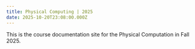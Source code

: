 ```yaml
---
title: Physical Computing | 2025
date: 2025-10-20T23:08:00.000Z
---
```


This is the course documentation site for the Physical Computation in Fall 2025.